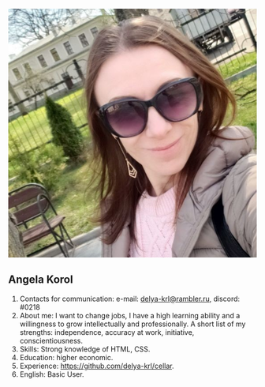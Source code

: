 ![foto](/img/0606.jpg)
## Angela Korol
1. Contacts for communication: e-mail: delya-krl@rambler.ru, discord: #0218
2. About me: I want to change jobs, I have a high learning ability and a willingness to grow intellectually and professionally. A short list of my strengths: independence, accuracy at work, initiative, сonscientiousness.
3. Skills: Strong knowledge of HTML, CSS.
4. Education: higher economic.
5. Experience: https://github.com/delya-krl/cellar.
6. English: Basic User.